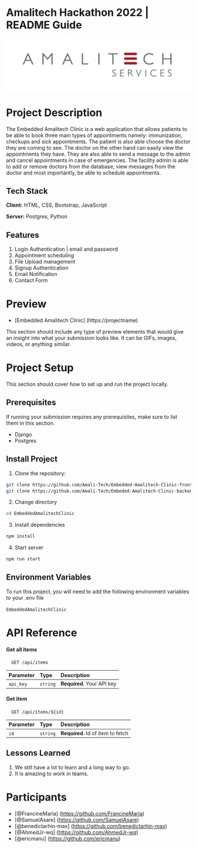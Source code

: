 # Amalitech Hackathon 2022 | README Guide
![Amalitech](amalitech.jpeg)

# Project Description
The Embedded Amalitech Clinic is a web application that allows patients to be able to book three main types of appointments namely: immunization, checkups and sick appointments. The patient is also able choose the doctor they are coming to see. The doctor on the other hand can easily view the appointments they have. They are also able to send a message to the admin and cancel appointments in case of emergencies. The facility admin is able to add or remove doctors from the database, view messages from the doctor and most importantly, be able to schedule appointments.

## Tech Stack

**Client:** HTML, CSS, Bootstrap, JavaScript

**Server:**  Postgres, Python

## Features
1. Login Authentication | email and password
2. Appointment scheduling 
3. File Upload management
4. Signup Authentication
5. Email Notification 
6. Contact Form

# Preview
- [Embedded Amalitech Clinic] (https://projectname)

This section should include any type of preview elements that would give an insight into what your 
submission looks like. It can be GIFs, images, videos, or anything similar.

# Project Setup
This section should cover how to set up and run the project locally.

## Prerequisites
If running your submission requires any prerequisites, make sure to list them in this section.
- Django
- Postgres

## Install Project
1. Clone the repository:
```sh
git clone https://github.com/Amali-Tech/Embedded-Amalitech-Clinic-frontend.git
git clone https://github.com/Amali-Tech/Embeded-Amalitech-Clinic-backend.git
```
2. Change directory
```sh
cd EmbeddedAmalitechClinic
```
3. Install dependencies
```sh
npm install
```
4. Start server
```sh
npm run start
```

## Environment Variables

To run this project, you will need to add the following environment variables to your .env file

`EmbeddedAmalitechClinic`

# API Reference

#### Get all items

```http
  GET /api/items
```

| Parameter | Type     | Description                |
| :-------- | :------- | :------------------------- |
| `api_key` | `string` | **Required**. Your API key |

#### Get item

```http
  GET /api/items/${id}
```

| Parameter | Type     | Description                       |
| :-------- | :------- | :-------------------------------- |
| `id`      | `string` | **Required**. Id of item to fetch |

## Lessons Learned

1. We still have a lot to learn and a long way to go. 
2. It is amazing to work in teams.
# Participants
- [@FrancineMaria] (https://github.com/FrancineMaria) 
- [@SamuelAsare] (https://github.com/SamuelAsare)
- [@benedictarhin-max] (https://github.com/benedictarhin-max)
- [@AhmedJr-wq] (https://github.com/AhmedJr-wq)
- [@ericmanu] (https://github.com/ericmanu)


